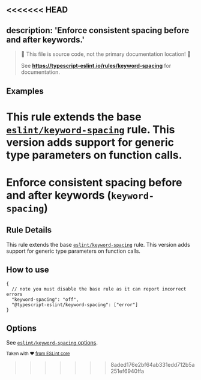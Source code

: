 <<<<<<< HEAD
---
description: 'Enforce consistent spacing before and after keywords.'
---

> 🛑 This file is source code, not the primary documentation location! 🛑
>
> See **https://typescript-eslint.io/rules/keyword-spacing** for documentation.

## Examples

This rule extends the base [`eslint/keyword-spacing`](https://eslint.org/docs/rules/keyword-spacing) rule.
This version adds support for generic type parameters on function calls.
=======
# Enforce consistent spacing before and after keywords (`keyword-spacing`)

## Rule Details

This rule extends the base [`eslint/keyword-spacing`](https://eslint.org/docs/rules/keyword-spacing) rule.
This version adds support for generic type parameters on function calls.

## How to use

```cjson
{
  // note you must disable the base rule as it can report incorrect errors
  "keyword-spacing": "off",
  "@typescript-eslint/keyword-spacing": ["error"]
}
```

## Options

See [`eslint/keyword-spacing` options](https://eslint.org/docs/rules/keyword-spacing#options).

<sup>Taken with ❤️ [from ESLint core](https://github.com/eslint/eslint/blob/master/docs/rules/keyword-spacing.md)</sup>
>>>>>>> 8aded176e2bf64ab331edd712b5a251ef6940ffa
